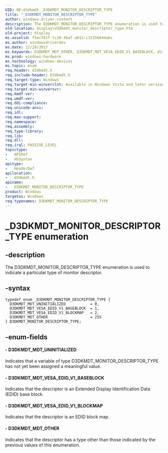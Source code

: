 ```yaml
---
UID: NE:d3dkmdt._D3DKMDT_MONITOR_DESCRIPTOR_TYPE
title: "_D3DKMDT_MONITOR_DESCRIPTOR_TYPE"
author: windows-driver-content
description: The D3DKMDT_MONITOR_DESCRIPTOR_TYPE enumeration is used to indicate a particular type of monitor descriptor.
old-location: display\d3dkmdt_monitor_descriptor_type.htm
old-project: display
ms.assetid: f5ec761f-fc20-4baf-a012-c32356644a6c
ms.author: windowsdriverdev
ms.date: 12/29/2017
ms.keywords: D3DKMDT_MDT_OTHER, D3DKMDT_MDT_VESA_EDID_V1_BASEBLOCK, display.d3dkmdt_monitor_descriptor_type, DmEnums_9d9ed4df-33cf-403a-96dd-c0745426daf1.xml, D3DKMDT_MONITOR_DESCRIPTOR_TYPE, D3DKMDT_MDT_UNINITIALIZED, d3dkmdt/D3DKMDT_MONITOR_DESCRIPTOR_TYPE, _D3DKMDT_MONITOR_DESCRIPTOR_TYPE, d3dkmdt/D3DKMDT_MDT_VESA_EDID_V1_BASEBLOCK, d3dkmdt/D3DKMDT_MDT_VESA_EDID_V1_BLOCKMAP, d3dkmdt/D3DKMDT_MDT_UNINITIALIZED, D3DKMDT_MONITOR_DESCRIPTOR_TYPE enumeration [Display Devices], d3dkmdt/D3DKMDT_MDT_OTHER, D3DKMDT_MDT_VESA_EDID_V1_BLOCKMAP
ms.prod: windows-hardware
ms.technology: windows-devices
ms.topic: enum
req.header: d3dkmdt.h
req.include-header: D3dkmdt.h
req.target-type: Windows
req.target-min-winverclnt: Available in Windows Vista and later versions of the Windows operating systems.
req.target-min-winversvr: 
req.kmdf-ver: 
req.umdf-ver: 
req.ddi-compliance: 
req.unicode-ansi: 
req.idl: 
req.max-support: 
req.namespace: 
req.assembly: 
req.type-library: 
req.lib: 
req.dll: 
req.irql: PASSIVE_LEVEL
topictype:
-	APIRef
-	kbSyntax
apitype:
-	HeaderDef
apilocation:
-	d3dkmdt.h
apiname:
-	D3DKMDT_MONITOR_DESCRIPTOR_TYPE
product: Windows
targetos: Windows
req.typenames: D3DKMDT_MONITOR_DESCRIPTOR_TYPE
---
```


# _D3DKMDT_MONITOR_DESCRIPTOR_TYPE enumeration


## -description


The D3DKMDT_MONITOR_DESCRIPTOR_TYPE enumeration is used to indicate a particular type of monitor descriptor.


## -syntax


````
typedef enum _D3DKMDT_MONITOR_DESCRIPTOR_TYPE { 
  D3DKMDT_MDT_UNINITIALIZED           = 0,
  D3DKMDT_MDT_VESA_EDID_V1_BASEBLOCK  = 1,
  D3DKMDT_MDT_VESA_EDID_V1_BLOCKMAP   = 2,
  D3DKMDT_MDT_OTHER                   = 255
} D3DKMDT_MONITOR_DESCRIPTOR_TYPE;
````


## -enum-fields




#### - D3DKMDT_MDT_UNINITIALIZED

Indicates that a variable of type D3DKMDT_MONITOR_DESCRIPTOR_TYPE has not yet been assigned a meaningful value.


#### - D3DKMDT_MDT_VESA_EDID_V1_BASEBLOCK

Indicates that the descriptor is an Extended Display Identification Data (EDID) base block.


#### - D3DKMDT_MDT_VESA_EDID_V1_BLOCKMAP

Indicates that the descriptor is an EDID block map.


#### - D3DKMDT_MDT_OTHER

Indicates that the descriptor has a type other than those indicated by the previous values of this enumeration.


